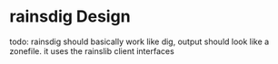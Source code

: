 # rainsdig Design

todo: rainsdig should basically work like dig, output should look like a zonefile. it uses the rainslib client interfaces